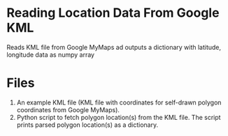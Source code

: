 # Reading Location Data From Google KML
Reads KML file from Google MyMaps ad outputs a dictionary with latitude, longitude data as numpy array

# Files
1. An example KML file (KML file with coordinates for self-drawn polygon coordinates from Google MyMaps).
2. Python script to fetch polygon location(s) from the KML file. The script prints parsed polygon location(s) as a dictionary.
